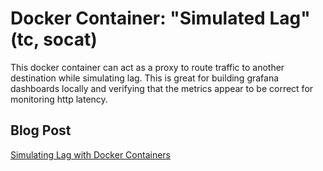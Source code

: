# Docker Container: "Simulated Lag" (tc, socat)
This docker container can act as a proxy to route traffic to another destination while simulating lag. This is great for building grafana dashboards locally and verifying that the metrics appear to be correct for monitoring http latency.

## Blog Post
[Simulating Lag with Docker Containers](https://www.mrjamiebowman.com/devops/docker-devops/simulating-lag-with-docker-containers/)